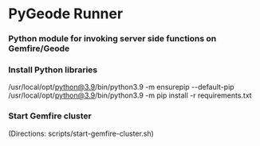 # PyGeode Runner
### Python module for invoking server side functions on Gemfire/Geode

### Install Python libraries
/usr/local/opt/python@3.9/bin/python3.9 -m ensurepip --default-pip
/usr/local/opt/python@3.9/bin/python3.9 -m pip install -r requirements.txt

### Start Gemfire cluster
(Directions: scripts/start-gemfire-cluster.sh)